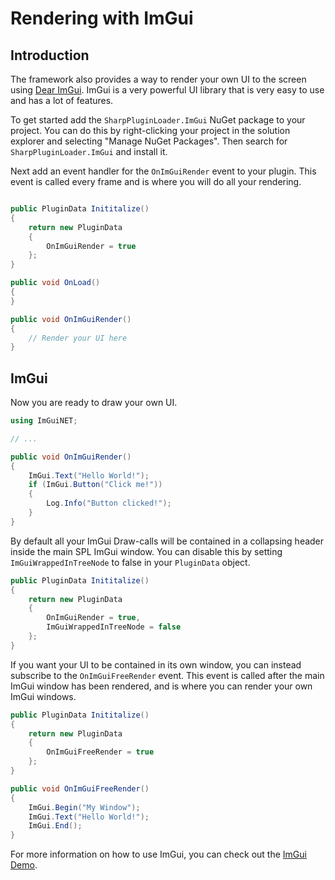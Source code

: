 # Rendering with ImGui

## Introduction
The framework also provides a way to render your own UI to the screen using [Dear ImGui](https://github.com/ocornut/imgui/tree/master). ImGui is a very powerful UI library that is very easy to use and has a lot of features.

To get started add the `SharpPluginLoader.ImGui` NuGet package to your project. You can do this by right-clicking your project in the solution explorer and selecting "Manage NuGet Packages". Then search for `SharpPluginLoader.ImGui` and install it.

Next add an event handler for the `OnImGuiRender` event to your plugin. This event is called every frame and is where you will do all your rendering.
```csharp

public PluginData Inititalize()
{
    return new PluginData
    {
        OnImGuiRender = true
    };
}

public void OnLoad()
{
}

public void OnImGuiRender()
{
    // Render your UI here
}
```

## ImGui
Now you are ready to draw your own UI. 
```csharp
using ImGuiNET;

// ...

public void OnImGuiRender()
{
    ImGui.Text("Hello World!");
    if (ImGui.Button("Click me!"))
    {
        Log.Info("Button clicked!");
    }
}
```
By default all your ImGui Draw-calls will be contained in a collapsing header inside the main SPL ImGui window. You can disable this by setting `ImGuiWrappedInTreeNode` to false in your `PluginData` object.
```csharp
public PluginData Inititalize()
{
    return new PluginData
    {
        OnImGuiRender = true,
        ImGuiWrappedInTreeNode = false
    };
}
```

If you want your UI to be contained in its own window, you can instead subscribe to the `OnImGuiFreeRender` event. This event is called after the main ImGui window has been rendered, and is where you can render your own ImGui windows.
```csharp
public PluginData Inititalize()
{
    return new PluginData
    {
        OnImGuiFreeRender = true
    };
}

public void OnImGuiFreeRender()
{
    ImGui.Begin("My Window");
    ImGui.Text("Hello World!");
    ImGui.End();
}
```

For more information on how to use ImGui, you can check out the [ImGui Demo](https://github.com/ocornut/imgui/blob/docking/imgui_demo.cpp).

